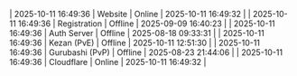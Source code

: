 | 2025-10-11 16:49:36 | Website | Online | 2025-10-11 16:49:32 |
| 2025-10-11 16:49:36 | Registration | Offline | 2025-09-09 16:40:23 |
| 2025-10-11 16:49:36 | Auth Server | Offline | 2025-08-18 09:33:31 |
| 2025-10-11 16:49:36 | Kezan (PvE) | Offline | 2025-10-11 12:51:30 |
| 2025-10-11 16:49:36 | Gurubashi (PvP) | Offline | 2025-08-23 21:44:06 |
| 2025-10-11 16:49:36 | Cloudflare | Online | 2025-10-11 16:49:32 |

